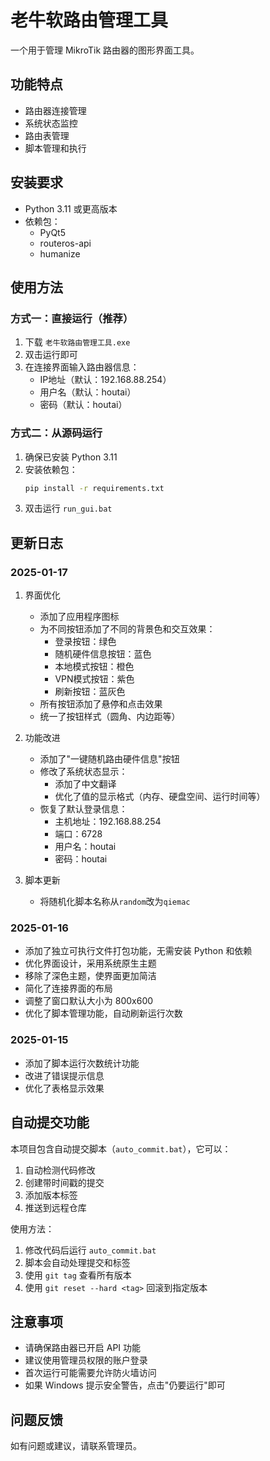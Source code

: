 # 老牛软路由管理工具

一个用于管理 MikroTik 路由器的图形界面工具。

## 功能特点

- 路由器连接管理
- 系统状态监控
- 路由表管理
- 脚本管理和执行

## 安装要求

- Python 3.11 或更高版本
- 依赖包：
  - PyQt5
  - routeros-api
  - humanize

## 使用方法

### 方式一：直接运行（推荐）
1. 下载 `老牛软路由管理工具.exe`
2. 双击运行即可
3. 在连接界面输入路由器信息：
   - IP地址（默认：192.168.88.254）
   - 用户名（默认：houtai）
   - 密码（默认：houtai）

### 方式二：从源码运行
1. 确保已安装 Python 3.11
2. 安装依赖包：
   ```bash
   pip install -r requirements.txt
   ```
3. 双击运行 `run_gui.bat`

## 更新日志

### 2025-01-17
1. 界面优化
   - 添加了应用程序图标
   - 为不同按钮添加了不同的背景色和交互效果：
     - 登录按钮：绿色
     - 随机硬件信息按钮：蓝色
     - 本地模式按钮：橙色
     - VPN模式按钮：紫色
     - 刷新按钮：蓝灰色
   - 所有按钮添加了悬停和点击效果
   - 统一了按钮样式（圆角、内边距等）

2. 功能改进
   - 添加了"一键随机路由硬件信息"按钮
   - 修改了系统状态显示：
     - 添加了中文翻译
     - 优化了值的显示格式（内存、硬盘空间、运行时间等）
   - 恢复了默认登录信息：
     - 主机地址：192.168.88.254
     - 端口：6728
     - 用户名：houtai
     - 密码：houtai

3. 脚本更新
   - 将随机化脚本名称从`random`改为`qiemac`

### 2025-01-16
- 添加了独立可执行文件打包功能，无需安装 Python 和依赖
- 优化界面设计，采用系统原生主题
- 移除了深色主题，使界面更加简洁
- 简化了连接界面的布局
- 调整了窗口默认大小为 800x600
- 优化了脚本管理功能，自动刷新运行次数

### 2025-01-15
- 添加了脚本运行次数统计功能
- 改进了错误提示信息
- 优化了表格显示效果

## 自动提交功能

本项目包含自动提交脚本（`auto_commit.bat`），它可以：

1. 自动检测代码修改
2. 创建带时间戳的提交
3. 添加版本标签
4. 推送到远程仓库

使用方法：

1. 修改代码后运行 `auto_commit.bat`
2. 脚本会自动处理提交和标签
3. 使用 `git tag` 查看所有版本
4. 使用 `git reset --hard <tag>` 回滚到指定版本

## 注意事项

- 请确保路由器已开启 API 功能
- 建议使用管理员权限的账户登录
- 首次运行可能需要允许防火墙访问
- 如果 Windows 提示安全警告，点击"仍要运行"即可

## 问题反馈

如有问题或建议，请联系管理员。
